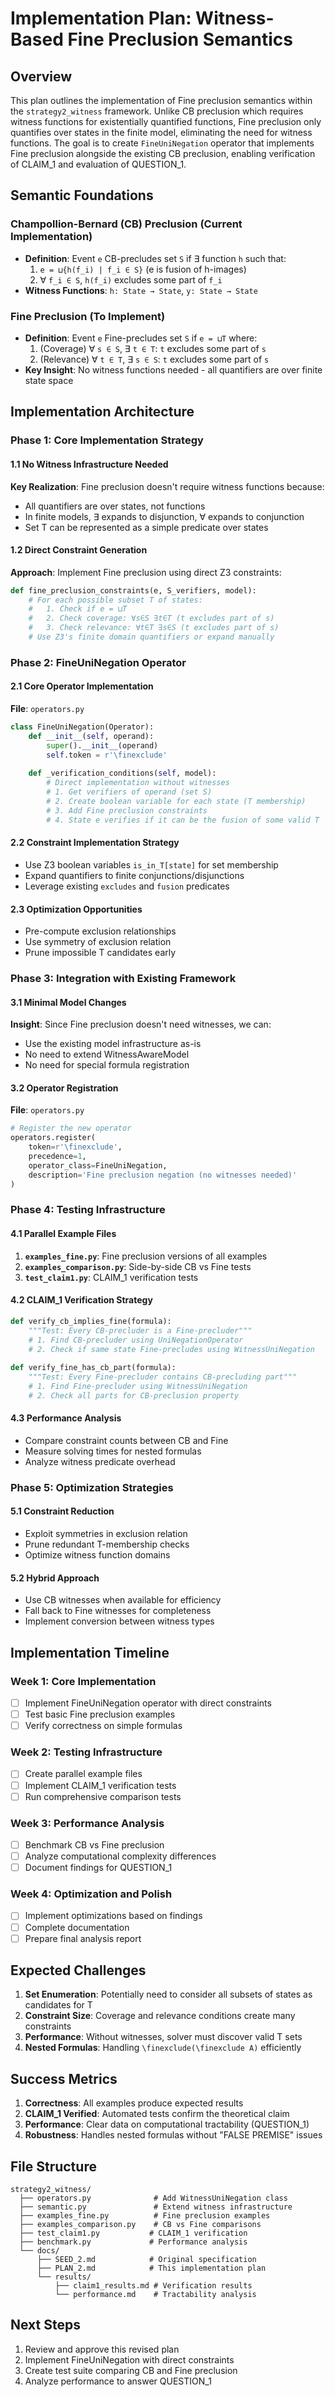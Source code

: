 # Implementation Plan: Witness-Based Fine Preclusion Semantics

## Overview

This plan outlines the implementation of Fine preclusion semantics within the `strategy2_witness` framework. Unlike CB preclusion which requires witness functions for existentially quantified functions, Fine preclusion only quantifies over states in the finite model, eliminating the need for witness functions. The goal is to create `FineUniNegation` operator that implements Fine preclusion alongside the existing CB preclusion, enabling verification of CLAIM_1 and evaluation of QUESTION_1.

## Semantic Foundations

### Champollion-Bernard (CB) Preclusion (Current Implementation)
- **Definition**: Event `e` CB-precludes set `S` if ∃ function `h` such that:
  1. `e = ⊔{h(f_i) | f_i ∈ S}` (e is fusion of h-images)
  2. ∀ `f_i ∈ S`, `h(f_i)` excludes some part of `f_i`
- **Witness Functions**: `h: State → State`, `y: State → State`

### Fine Preclusion (To Implement)
- **Definition**: Event `e` Fine-precludes set `S` if `e = ⊔T` where:
  1. (Coverage) ∀ `s ∈ S`, ∃ `t ∈ T`: `t` excludes some part of `s`
  2. (Relevance) ∀ `t ∈ T`, ∃ `s ∈ S`: `t` excludes some part of `s`
- **Key Insight**: No witness functions needed - all quantifiers are over finite state space

## Implementation Architecture

### Phase 1: Core Implementation Strategy

#### 1.1 No Witness Infrastructure Needed
**Key Realization**: Fine preclusion doesn't require witness functions because:
- All quantifiers are over states, not functions
- In finite models, ∃ expands to disjunction, ∀ expands to conjunction
- Set T can be represented as a simple predicate over states

#### 1.2 Direct Constraint Generation
**Approach**: Implement Fine preclusion using direct Z3 constraints:
```python
def fine_preclusion_constraints(e, S_verifiers, model):
    # For each possible subset T of states:
    #   1. Check if e = ⊔T
    #   2. Check coverage: ∀s∈S ∃t∈T (t excludes part of s)
    #   3. Check relevance: ∀t∈T ∃s∈S (t excludes part of s)
    # Use Z3's finite domain quantifiers or expand manually
```

### Phase 2: FineUniNegation Operator

#### 2.1 Core Operator Implementation
**File**: `operators.py`
```python
class FineUniNegation(Operator):
    def __init__(self, operand):
        super().__init__(operand)
        self.token = r'\finexclude'
        
    def _verification_conditions(self, model):
        # Direct implementation without witnesses
        # 1. Get verifiers of operand (set S)
        # 2. Create boolean variable for each state (T membership)
        # 3. Add Fine preclusion constraints
        # 4. State e verifies if it can be the fusion of some valid T
```

#### 2.2 Constraint Implementation Strategy
- Use Z3 boolean variables `is_in_T[state]` for set membership
- Expand quantifiers to finite conjunctions/disjunctions
- Leverage existing `excludes` and `fusion` predicates

#### 2.3 Optimization Opportunities
- Pre-compute exclusion relationships
- Use symmetry of exclusion relation
- Prune impossible T candidates early

### Phase 3: Integration with Existing Framework

#### 3.1 Minimal Model Changes
**Insight**: Since Fine preclusion doesn't need witnesses, we can:
- Use the existing model infrastructure as-is
- No need to extend WitnessAwareModel
- No need for special formula registration

#### 3.2 Operator Registration
**File**: `operators.py`
```python
# Register the new operator
operators.register(
    token=r'\finexclude',
    precedence=1,
    operator_class=FineUniNegation,
    description='Fine preclusion negation (no witnesses needed)'
)
```

### Phase 4: Testing Infrastructure

#### 4.1 Parallel Example Files
1. **`examples_fine.py`**: Fine preclusion versions of all examples
2. **`examples_comparison.py`**: Side-by-side CB vs Fine tests
3. **`test_claim1.py`**: CLAIM_1 verification tests

#### 4.2 CLAIM_1 Verification Strategy
```python
def verify_cb_implies_fine(formula):
    """Test: Every CB-precluder is a Fine-precluder"""
    # 1. Find CB-precluder using UniNegationOperator
    # 2. Check if same state Fine-precludes using WitnessUniNegation
    
def verify_fine_has_cb_part(formula):
    """Test: Every Fine-precluder contains CB-precluding part"""
    # 1. Find Fine-precluder using WitnessUniNegation
    # 2. Check all parts for CB-preclusion property
```

#### 4.3 Performance Analysis
- Compare constraint counts between CB and Fine
- Measure solving times for nested formulas
- Analyze witness predicate overhead

### Phase 5: Optimization Strategies

#### 5.1 Constraint Reduction
- Exploit symmetries in exclusion relation
- Prune redundant T-membership checks
- Optimize witness function domains

#### 5.2 Hybrid Approach
- Use CB witnesses when available for efficiency
- Fall back to Fine witnesses for completeness
- Implement conversion between witness types

## Implementation Timeline

### Week 1: Core Implementation
- [ ] Implement FineUniNegation operator with direct constraints
- [ ] Test basic Fine preclusion examples
- [ ] Verify correctness on simple formulas

### Week 2: Testing Infrastructure
- [ ] Create parallel example files
- [ ] Implement CLAIM_1 verification tests
- [ ] Run comprehensive comparison tests

### Week 3: Performance Analysis
- [ ] Benchmark CB vs Fine preclusion
- [ ] Analyze computational complexity differences
- [ ] Document findings for QUESTION_1

### Week 4: Optimization and Polish
- [ ] Implement optimizations based on findings
- [ ] Complete documentation
- [ ] Prepare final analysis report

## Expected Challenges

1. **Set Enumeration**: Potentially need to consider all subsets of states as candidates for T
2. **Constraint Size**: Coverage and relevance conditions create many constraints
3. **Performance**: Without witnesses, solver must discover valid T sets
4. **Nested Formulas**: Handling `\finexclude(\finexclude A)` efficiently

## Success Metrics

1. **Correctness**: All examples produce expected results
2. **CLAIM_1 Verified**: Automated tests confirm the theoretical claim
3. **Performance**: Clear data on computational tractability (QUESTION_1)
4. **Robustness**: Handles nested formulas without "FALSE PREMISE" issues

## File Structure

```
strategy2_witness/
  ├── operators.py              # Add WitnessUniNegation class
  ├── semantic.py               # Extend witness infrastructure
  ├── examples_fine.py          # Fine preclusion examples
  ├── examples_comparison.py    # CB vs Fine comparisons
  ├── test_claim1.py           # CLAIM_1 verification
  ├── benchmark.py             # Performance analysis
  └── docs/
      ├── SEED_2.md            # Original specification
      ├── PLAN_2.md            # This implementation plan
      └── results/
          ├── claim1_results.md # Verification results
          └── performance.md    # Tractability analysis
```

## Next Steps

1. Review and approve this revised plan
2. Implement FineUniNegation with direct constraints
3. Create test suite comparing CB and Fine preclusion
4. Analyze performance to answer QUESTION_1


